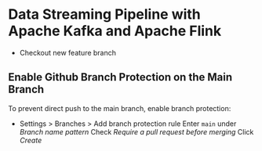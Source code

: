 # Data Streaming Pipeline with Apache Kafka and Apache Flink

- Checkout new feature branch

## Enable Github Branch Protection on the Main Branch
To prevent direct push to the main branch, enable branch protection:
- Settings > Branches > Add branch protection rule
    Enter `main` under *Branch name pattern*
    Check *Require a pull request before merging*
    Click *Create*
